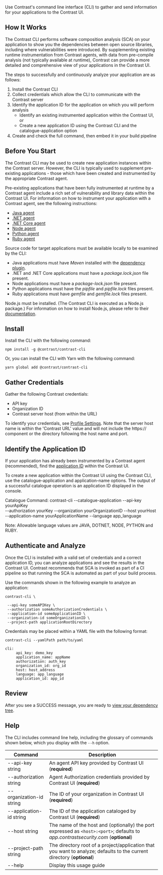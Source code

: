 <!--
title: "Contrast CLI"
description: "Instructions for installing the Contrast CLI for library analysis"
tags: "tools cli library install"
-->
  
Use Contrast's command line interface (CLI) to gather and send information for your applications to the Contrast UI. 

## How It Works

The Contrast CLI performs software composition analysis (SCA) on your application to show you the dependencies between open source libraries, including where vulnerabilities were introduced. By supplementing existing runtime instrumentation from Contrast agents, with data from pre-compile analysis (not typically available at runtime), Contrast can provide a more detailed and comprehensive view of your applications in the Contrast UI.

The steps to successfully and continuously analyze your application are as follows:

  1. Install the Contrast CLI
  2. Collect credentials which allow the CLI to communicate with the Contrast server
  3. Identify the application ID for the application on which you will perform analysis
     - Identify an existing instrumented application within the Contrast UI, or
     - Create a new application ID using the Contrast CLI and the catalogue-application option
  4. Create and check the full command, then embed it in your build pipeline

## Before You Start 

The Contrast CLI may be used to create new application instances within the Contrast server. However, the CLI is typically used to supplement pre-existing applications - those which have been created and instrumented by the appropriate Contrast agent.

Pre-existing applications that have been fully instrumented at runtime by a Contrast agent include a rich set of vulnerability and library data within the Contrast UI. For information on how to instrument your application with a Contrast agent, see the following instructions: 

 * [Java agent](installation-javastandard.html)
 * [.NET agent](installation-netinstall.html)
 * [.NET Core agent](installation-netcoreinstall.html)
 * [Node agent](installation-nodeinstall.html)
 * [Python agent](installation-python.html#python-install)
 * [Ruby agent](installation-ruby.html#ruby-install)
 
Source code for target applications must be available locally to be examined by the CLI:

* Java applications must have *Maven* installed with the [dependency plugin](https://maven.apache.org/plugins/maven-dependency-plugin/).
* .NET and .NET Core applications must have a *package.lock.json* file present.
* Node applications must have a *package-lock.json* file present.
* Python applications must have the *pipfile* and *pipfile.lock* files present.
* Ruby applications must have *gemfile* and *gemfile.lock* files present.
 
Node.js must be installed. (The Contrast CLI is executed as a Node.js package.) For information on how to install Node.js, please refer to their [documentation](https://nodejs.org/en/download/). 

## Install 

Install the CLI with the following command: 

```
npm install -g @contrast/contrast-cli
```

Or, you can install the CLI with Yarn with the following command: 

```
yarn global add @contrast/contrast-cli
```

## Gather Credentials
 
Gather the following Contrast credentials: 

 * API key
 * Organization ID
 * Contrast server host (from within the URL)

To identify your credentials, see [Profile Settings](user-account.html#profile). Note that the server host name is within the 'Contrast URL' value and will not include the https:// component or the directory following the host name and port. 

## Identify the Application ID

If your application has already been instrumented by a Contrast agent (recommended), find the [application ID](user-appsmanage.html) within the Contrast UI.

To create a new application within the Contrast UI using the Contrast CLI, use the catalogue-application and application-name options. The output of a successful catalogue operation is an application ID displayed in the console.

  Catalogue Command: contrast-cli --catalogue-application --api-key yourApiKey  
  --authorization yourKey --organization yourOrganizationID --host yourHost     
  --application-name yourApplicationName --language app_language

Note: Allowable language values are JAVA, DOTNET, NODE, PYTHON and RUBY.

## Authenticate and Analyze 

Once the CLI is installed with a valid set of credentials and a correct application ID, you can analyze applications and see the results in the Contrast UI. Contrast recommends that SCA is invoked as part of a CI pipeline so that running the SCA is automated as part of your build process. 

Use the commands shown in the following example to analyze an application: 

```
contrast-cli \ 

 --api-key someAPIKey \ 
 --authorization someAuthorizationCredentials \ 
 --application-id someApplicationID \ 
 --organization-id someOrganizationID \ 
 --project-path applicationRootDirectory

```
Credentials may be placed within a YAML file with the following format:

```
contrast-cli --yamlPath path/to/yaml

cli:
     api_key: demo_key
     application_name: appName
     authorization: auth_key
     organization_id: org_id
     host: host_address
     language: app_language
     application_id: app_id
```

## Review 

After you see a SUCCESS message, you are ready to [view your dependency tree](user-libraries.html#hierarchy).


## Help 

The CLI includes command line help, including the glossary of commands shown below, which you display with the `--h` option. 


| Command                   | Description                                                                               |
|---------------------------|-------------------------------------------------------------------------------------------|
| --api-key string          | An agent API key provided by Contrast UI (**required**)                                 |
| --authorization string    | Agent Authorization credentials provided by Contrast UI (**required**)                |
| --organization-id string  | The ID of your organization in Contrast UI (**required**)                                 |
| --application-id string   | The ID of the application cataloged by Contrast UI (**required**)                          |
| --host string             | The name of the host and (optionally) the port expressed as `<host>:<port>`; defaults to *app.contrastsecurity.com* (**optional**)|
| --project-path string     | The directory root of a project/application that you want to analyze; defaults to the current directory (**optional**) |
| --help                    | Display this usage guide                                                   	 			|

